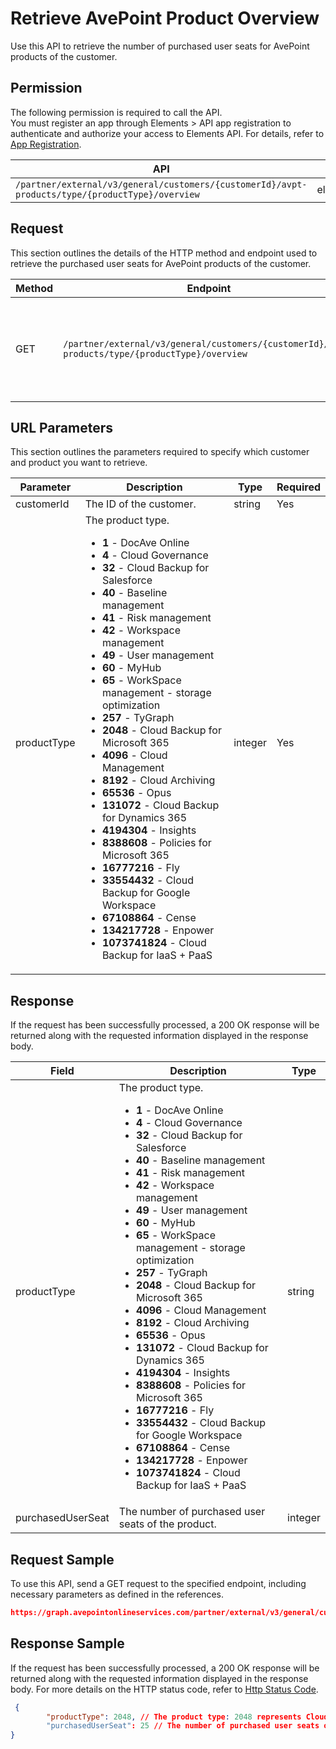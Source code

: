 # Retrieve AvePoint Product Overview

Use this API to retrieve the number of purchased user seats for AvePoint products of the customer.

 ## Permission

The following permission is required to call the API.  
You must register an app through Elements > API app registration to authenticate and authorize your access to Elements API. For details, refer to [App Registration](../../../elements/register-app.md).

| API | Permission  |
|-----------|--------|
| `/partner/external/v3/general/customers/{customerId}/avpt-products/type/{productType}/overview`|elements.license.read.all|  

## Request

This section outlines the details of the HTTP method and endpoint used to retrieve the purchased user seats for AvePoint products of the customer.

| Method | Endpoint | Description |
|-----------|--------|------------|
| GET | `/partner/external/v3/general/customers/{customerId}/avpt-products/type/{productType}/overview` | Retrieve the purchased user seats for AvePoint products of the customer.|
 
## URL Parameters

This section outlines the parameters required to specify which customer and product you want to retrieve.

| Parameter | Description | Type | Required |
| --- | --- | --- | --- |
| customerId | The ID of the customer.    | string | Yes |
| productType | The product type.<ul><li>**1** - DocAve Online</li><li>**4** - Cloud Governance</li><li>**32** - Cloud Backup for Salesforce</li><li>**40** - Baseline management</li><li>**41** - Risk management</li><li>**42** - Workspace management</li><li>**49** - User management</li><li>**60** - MyHub</li><li>**65** - WorkSpace management - storage optimization</li><li>**257** - TyGraph</li><li>**2048** - Cloud Backup for Microsoft 365</li><li>**4096** - Cloud Management</li><li>**8192** - Cloud Archiving</li><li>**65536** - Opus</li><li>**131072** - Cloud Backup for Dynamics 365</li><li>**4194304** - Insights</li><li>**8388608** - Policies for Microsoft 365</li><li>**16777216** - Fly</li><li>**33554432** - Cloud Backup for Google Workspace</li><li>**67108864** - Cense</li><li>**134217728** - Enpower</li><li>**1073741824** - Cloud Backup for IaaS + PaaS</li></ul> | integer    | Yes |

## Response

If the request has been successfully processed, a 200 OK response will be returned along with the requested information displayed in the response body.
 
| Field | Description | Type |
| --- | --- | --- |
| productType       | The product type.<ul><li>**1** - DocAve Online</li><li>**4** - Cloud Governance</li><li>**32** - Cloud Backup for Salesforce</li><li>**40** - Baseline management</li><li>**41** - Risk management</li><li>**42** - Workspace management</li><li>**49** - User management</li><li>**60** - MyHub</li><li>**65** - WorkSpace management - storage optimization</li><li>**257** - TyGraph</li><li>**2048** - Cloud Backup for Microsoft 365</li><li>**4096** - Cloud Management</li><li>**8192** - Cloud Archiving</li><li>**65536** - Opus</li><li>**131072** - Cloud Backup for Dynamics 365</li><li>**4194304** - Insights</li><li>**8388608** - Policies for Microsoft 365</li><li>**16777216** - Fly</li><li>**33554432** - Cloud Backup for Google Workspace</li><li>**67108864** - Cense</li><li>**134217728** - Enpower</li><li>**1073741824** - Cloud Backup for IaaS + PaaS</li></ul>                           | string |
| purchasedUserSeat | The number of purchased user seats of the product.                 | integer |

## Request Sample
To use this API, send a GET request to the specified endpoint, including necessary parameters as defined in the references.
```json
https://graph.avepointonlineservices.com/partner/external/v3/general/customers/f162****-b9d4-****-a165-97db****fc15/avpt-products/type/2048/overview
```
 
## Response Sample
If the request has been successfully processed, a 200 OK response will be returned along with the requested information displayed in the response body.
For more details on the HTTP status code, refer to [Http Status Code](../../Use-AvePoint-Graph-API.md#http-status-code).
```json
 {
        "productType": 2048, // The product type: 2048 represents Cloud Backup for Microsoft 365
        "purchasedUserSeat": 25 // The number of purchased user seats of the customer
}
```